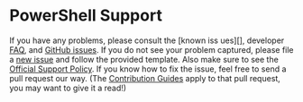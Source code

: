 # PowerShell Support

If you have any problems, please consult the [known iss
ues][], developer [FAQ][], and [GitHub issues][].
If you do not see your problem captured, please file a [new issue][] and follow the provided template.
Also make sure to see the [Official Support Policy][].
If you know how to fix the issue, feel free to send a pull request our way. (The [Contribution Guides][] apply to that pull request, you may want to give it a read!)

[Official Support Policy]: https://learn.microsoft.com/powershell/scripting/powershell-support-lifecycle
[FAQ]: https://github.com/PowerShell/PowerShell/tree/master/docs/FAQ.md
[Contribution Guides]: https://github.com/PowerShell/PowerShell/tree/master/.github/CONTRIBUTING.md
[known issues]: https://learn.microsoft.com/powershell/scripting/whats-new/differences-from-windows-powershell
[GitHub issues]: https://github.com/PowerShell/PowerShell/issues
[new issue]: https://github.com/PowerShell/PowerShell/issues/new/choose

